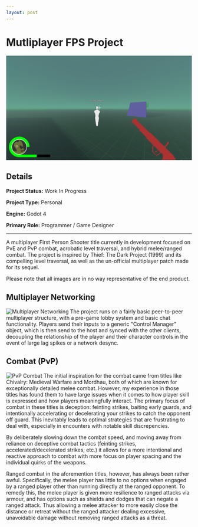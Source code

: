 ```yaml
---
layout: post
---
```

# Mutliplayer FPS Project
![Image](/assets/images/multiplayer-fps.png)
## Details
**Project Status:** Work In Progress

**Project Type:** Personal

**Engine:** Godot 4

**Primary Role:** Programmer / Game Designer

---
A multiplayer First Person Shooter title currently in development focused on PvE and PvP combat, acrobatic level traversal, and hybrid melee/ranged combat. The project is inspired by Thief: The Dark Project (1999) and its compelling level traversal, as well as the un-official multiplayer patch made for its sequel.

Please note that all images are in no way representative of the end product.

## Multiplayer Networking
![Multiplayer Networking](/assets/images/multiplayer-fps-networking.png)
The project runs on a fairly basic peer-to-peer multiplayer structure, with a pre-game lobby system and basic chat functionality. Players send their inputs to a generic "Control Manager" object, which is then send to the host and synced with the other clients, decoupling the relationship of the player and their character controls in the event of large lag spikes or a network desync.

## Combat (PvP)
![PvP Combat](/assets/images/multiplayer-fps-pvp.png)
The initial inspiration for the combat came from titles like Chivalry: Medieval Warfare and Mordhau, both of which are known for exceptionally detailed melee combat. However, my experience in those titles has found them to have large issues when it comes to how player skill is expressed and how players meaningfully interact. The primary focus of combat in these titles is deception: feinting strikes, baiting early guards, and intentionally accelerating or decelerating your strikes to catch the opponent off guard. This inevitably leads to optimal strategies that are frustrating to deal with, especially in encounters with notable skill discrepencies.

By deliberately slowing down the combat speed, and moving away from reliance on deceptive combat tactics (feinting strikes, accelerated/decelerated strikes, etc.) it allows for a more intentional and reactive approach to combat with more focus on player spacing and the individual quirks of the weapons.

Ranged combat in the aforemention titles, however, has always been rather awful. Specifically, the melee player has little to no options when engaged by a ranged player other than running directly at the ranged opponent. To remedy this, the melee player is given more resilience to ranged attacks via armour, and has options such as shields and dodges that can negate a ranged attack. Thus allowing a melee attacker to more easily close the distance or retreat without the ranged attacker dealing excessive, unavoidable damage without removing ranged attacks as a threat.

